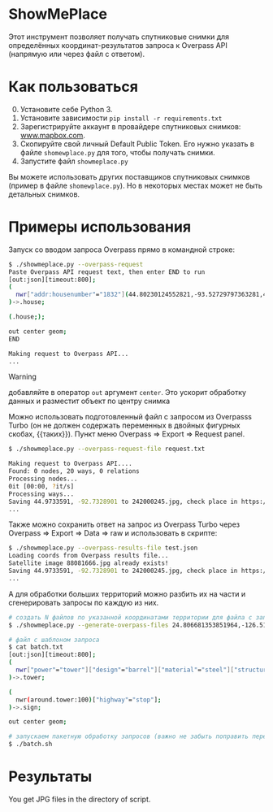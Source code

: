 # ShowMePlace

Этот инструмент позволяет получать спутниковые снимки для определённых координат-результатов запроса к Overpass API (напрямую или через файл с ответом). 

# Как пользоваться
0. Установите себе Python 3.
1. Установите зависимости `pip install -r requirements.txt`
2. Зарегистрируйте аккаунт в провайдере спутниковых снимков: www.mapbox.com. 
3. Скопируйте свой личный Default Public Token. Его нужно указать в файле `shomewplace.py` для того, чтобы получать снимки.
4. Запустите файл `showmeplace.py`

Вы можете использовать других поставщиков спутниковых снимков (пример в файле `shomewplace.py`). Но в некоторых местах может не быть детальных снимков.

# Примеры использования

Запуск со вводом запроса Overpass прямо в командной строке:
```sh
$ ./showmeplace.py --overpass-request
Paste Overpass API request text, then enter END to run
[out:json][timeout:800];
(
  nwr["addr:housenumber"="1832"](44.80230124552821,-93.52729797363281,45.22025894300122,-92.7252960205078);
)->.house;

(.house;);

out center geom;
END

Making request to Overpass API...
...
```

> [!WARNING] 
> добавляйте в оператор `out` аргумент `center`. Это ускорит обработку данных и разместит объект по центру снимка

Можно использовать подготовленный файл с запросом из Overpasss Turbo (он не должен содержать переменных в двойных фигурных скобах, {{таких}}).
Пункт меню Overpass => Export => Request panel.

```sh
$ ./showmeplace.py --overpass-request-file request.txt

Making request to Overpass API....
Found: 0 nodes, 20 ways, 0 relations
Processing nodes...
0it [00:00, ?it/s]
Processing ways...
Saving 44.9733591, -92.7328901 to 242000245.jpg, check place in https://www.google.com/maps/@44.9733591,-92.7328901,17.5z
...
```

Также можно сохранить ответ на запрос из Overpass Turbo через Overpass => Export => Data => raw и использовать в скрипте:

```sh
$ ./showmeplace.py --overpass-results-file test.json
Loading coords from Overpass results file...
Satellite image 88081666.jpg already exists!
Saving 44.9733591, -92.7328901 to 242000245.jpg, check place in https://www.google.com/maps/@44.9733591,-92.7328901,17.5z
...
```

А для обработки больших территорий можно разбить их на части и сгенерировать запросы по каждую из них.

```sh
# создать N файлов по указанной координатами территории для файла с запросом batch.txt
$ ./showmeplace.py --generate-overpass-files 24.806681353851964,-126.5185546875,53.4357192066942,-65.3466796875 --overpass-request-file batch.txt

# файл с шаблоном запроса
$ cat batch.txt
[out:json][timeout:800];
(
  nwr["power"="tower"]["design"="barrel"]["material"="steel"]["structure"="tubular"]({{bbox}});
)->.tower;

(
  nwr(around.tower:100)["highway"="stop"];
)->.sign;

out center geom;

# запускаем пакетную обработку запросов (важно не забыть поправить переменную step в скрипте)
$ ./batch.sh
```

# Результаты

You get JPG files in the directory of script.
